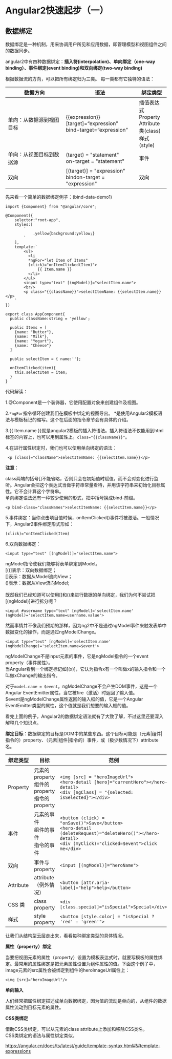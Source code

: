# Angular2快速起步（一）

## 数据绑定

数据绑定是一种机制，用来协调用户所见和应用数据，即管理模型和视图组件之间的数据同步。

angular2中有四种数据绑定：**插入符(interpolation)、单向绑定（one-way binding）、事件绑定(event binding)和双向绑定(two-way binding)**

根据数据流的方向，可以把所有绑定归为三类。 每一类都有它独特的语法：

|     数据方向     |         语法         |         绑定类型      |
| --------------- | ------------------- | -------------------- |
| 单向：从数据源到视图目标  |{{expression}}<br />[target]=“expression”<br />bind-target=“expression”| 插值表达式<br/>Property<br />Attribute<br />类(class)<br />样式(style) |
|单向：从视图目标到数据源|(target) = "statement" <br/>on-target = "statement"|事件|
|双向|[(target)] = "expression"<br/>bindon-target = "expression"|双向|



先来看一个简单的数据绑定例子：(bind-data-demo1)
```
import {Component} from "@angular/core";

@Component({
    selector:"root-app",
    styles:[
        `
            .yellow{background:yellow;}
        `
    ],
    template:`
        <ul>
          <li
          *ngFor="let Item of Items"
          (click)="onItemClicked(Item)">
              {{ Item.name }}
          </li>
        </ul>
        <input type="text" [(ngModel)]="selectItem.name">
        <br/>
        <p class="{{className}}">selectItemName: {{selectItem.name}}</p>
    `
})

export class AppComponent{
  public className:string = 'yellow';

  public Items = [
    {name: "Butter"},
    {name: "Milk"},
    {name: "Yogurt"},
    {name: "Cheese"}
  ]

  public selectItem = { name:''};

  onItemClicked(item){
    this.selectItem = item;
  }
}

```
代码解读：

1.@Component是一个装饰器，它使用配置对象来创建组件及视图。

2.`*ngFor`指令循环创建我们在模板中绑定的视图导出。 *是使用Angular2模板语法与模板标记的缩写。这个在后面的指令章节会有具体的介绍。

3.{{ Item.name }}就是angular2模板的插入符语法。插入符语法不仅能用到html标签的内容上，也可以用到属性上。`class="{{className}}"`。

4.在进行属性绑定时，我们也可以使用单向绑定的语法：
```
 <p [class]="className">selectItemName: {{selectItem.name}}</p>
```
**注意**：

class两端的括号[]不能省略，否则只会在初始值时赋值，而不会对变化进行监听。Angular会把这个表达式当做字符串常量看待，并用该字符串来初始化目标属性。它不会计算这个字符串。<br/>
单向绑定语法还有一种较少使用的形式，把中括号换成bind-前缀。
```
<p bind-class="classNames">selectItemName: {{selectItem.name}}</p>
```

5.事件绑定：当你点击项目值时候，onItemClicked()事件将被激活。一般情况下，Angular2事件绑定形式形如：
```
(click)="onItemClicked(Item)
```

6.双向数据绑定：
```
<input type="text" [(ngModel)]="selectItem.name">
```
ngModel指令使我们能够将表单绑定到Model。<br/>
[()]表示：双向数据绑定；<br/>
[]表示：数据从Model流向View；<br/>
()表示：数据从View流向Model;<br/><br/>
既然我们已经知道可以使用[]和()来进行数据的单向绑定，我们为何不尝试把[(ngModel)]进行拆分呢？
```
<input #username type="text" [ngModel]='selectItem.name' (ngModel)='selectItem.name=username.value'>
```
然而事情并不像我们预期的那样，因为ng2中不是通过ngModel事件来触发表单中数据变化的操作，而是通过ngModelChange。
```
<input type="text" [ngModel]='selectItem.name' (ngModelChange)='selectItem.name=$event'>
```
ngModelChange不是input元素的事件，它是ngModel指令的一个event property（事件属性）。<br/>
当Angular看到一个绑定标记如[(x)]，它认为指令x有一个叫做x的输入指令和一个叫做xChange的输出指令。<br/>


对于`model.name = $event`。ngModelChange不会产生DOM事件，这是一个Angular EventEmitter属性，当它被fire（激活）时返回了输入值。<br/>
$event是ngModelChange属性返回的输入框的值，它是一个Angular EventEmitter类型的属性，这个值就是我们想要的输入框的值。

看完上面的例子，Angular2的数据绑定语法就有了大致了解，不过这里还要深入解释几个知识点。<br/>

**绑定目标**：数据绑定的目标是DOM中的某些东西。这个目标可能是（元素|组件|指令的）property、（元素|组件|指令的）事件，或（极少数情况下）attribute名。

|   绑定类型   |    目标    |    范例    |
| ----------  | --------  | --------- |
|Property     |元素的 property <br/> 组件的 property<br/> 指令的 property |`<img [src] = "heroImageUrl">` <br/>`<hero-detail [hero]="currentHero"></hero-detail>`<br/>`<div [ngClass] = "{selected: isSelected}"></div>`|
|事件|元素的事件<br/> 组件的事件<br/> 指令的事件<br/>|`<button (click) = "onSave()">Save</button>`<br/>`<hero-detail (deleteRequest)="deleteHero()"></hero-detail>`<br/>`<div (myClick)="clicked=$event">click me</div>`|
|双向|事件与 property|`<input [(ngModel)]="heroName">`|
|Attribute	|attribute（例外情况）|`<button [attr.aria-label]="help">help</button>`|
|CSS 类|class property|`<div [class.special]="isSpecial">Special</div>`|
|样式|style property|`<button [style.color] = "isSpecial ? 'red' : 'green'">`|

让我们从结构型云层走出来，看看每种绑定类型的具体情况。

**属性（property）绑定**

当要把视图元素的属性（property）设置为模板表达式时，就要写模板的属性绑定。最常用的属性绑定是把元素属性设置为组件属性的值。下面这个例子中，image元素的src属性会被绑定到组件的heroImageUrl属性上：
```
<img [src]="heroImageUrl"/>
```

**单向输入**

人们经常把属性绑定描述成单向数据绑定，因为值的流动是单向的，从组件的数据属性流动到目标元素的属性。

**CSS类绑定**

借助CSS类绑定，可以从元素的class attribute上添加和移除CSS类名。<br/>
CSS类绑定的语法与属性绑定类似。

https://angular.cn/docs/ts/latest/guide/template-syntax.html#!#template-expressions
